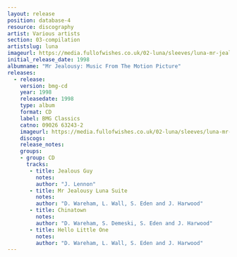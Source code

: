 ```yaml
---
layout: release
position: database-4
resource: discography
artist: Various artists
section: 03-compilation
artistslug: luna
imageurl: https://media.fullofwishes.co.uk/02-luna/sleeves/luna-mr-jealousy-soundtrack.jpg
initial_release_date: 1998
albumname: "Mr Jealousy: Music From The Motion Picture"
releases:
  - release:
    version: bmg-cd
    year: 1998
    releasedate: 1998
    type: album
    format: CD
    label: BMG Classics
    catno: 09026 63243-2
    imageurl: https://media.fullofwishes.co.uk/02-luna/sleeves/luna-mr-jealousy-soundtrack.jpg
    discogs:
    release_notes:
    groups:
    - group: CD
      tracks:
       - title: Jealous Guy
         notes:
         author: "J. Lennon"
       - title: Mr Jealousy Luna Suite
         notes:
         author: "D. Wareham, L. Wall, S. Eden and J. Harwood"
       - title: Chinatown
         notes:
         author: "D. Wareham, S. Demeski, S. Eden and J. Harwood"
       - title: Hello Little One
         notes:
         author: "D. Wareham, L. Wall, S. Eden and J. Harwood"
---
```

